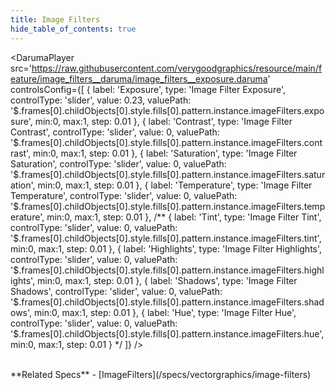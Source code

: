 ```yaml
---
title: Image Filters
hide_table_of_contents: true
---
```


<DarumaPlayer
  src='https://raw.githubusercontent.com/verygoodgraphics/resource/main/feature/image_filters__daruma/image_filters__exposure.daruma'
  controlsConfig={[
    {
      label:  'Exposure',
      type: 'Image Filter Exposure',
      controlType: 'slider',
      value: 0.23,
      valuePath: '$.frames[0].childObjects[0].style.fills[0].pattern.instance.imageFilters.exposure',
      min:0,
      max:1,
      step: 0.01
    },
    {
      label:  'Contrast',
      type: 'Image Filter Contrast',
      controlType: 'slider',
      value: 0,
      valuePath: '$.frames[0].childObjects[0].style.fills[0].pattern.instance.imageFilters.contrast',
      min:0,
      max:1,
      step: 0.01
    },
    {
      label:  'Saturation',
      type: 'Image Filter Saturation',
      controlType: 'slider',
      value: 0,
      valuePath: '$.frames[0].childObjects[0].style.fills[0].pattern.instance.imageFilters.saturation',
      min:0,
      max:1,
      step: 0.01
    },
    {
      label:  'Temperature',
      type: 'Image Filter Temperature',
      controlType: 'slider',
      value: 0,
      valuePath: '$.frames[0].childObjects[0].style.fills[0].pattern.instance.imageFilters.temperature',
      min:0,
      max:1,
      step: 0.01
    },
    /**
    {
      label:  'Tint',
      type: 'Image Filter Tint',
      controlType: 'slider',
      value: 0,
      valuePath: '$.frames[0].childObjects[0].style.fills[0].pattern.instance.imageFilters.tint',
      min:0,
      max:1,
      step: 0.01
    },
    {
      label:  'Highlights',
      type: 'Image Filter Highlights',
      controlType: 'slider',
      value: 0,
      valuePath: '$.frames[0].childObjects[0].style.fills[0].pattern.instance.imageFilters.highlights',
      min:0,
      max:1,
      step: 0.01
    },
    {
      label:  'Shadows',
      type: 'Image Filter Shadows',
      controlType: 'slider',
      value: 0,
      valuePath: '$.frames[0].childObjects[0].style.fills[0].pattern.instance.imageFilters.shadows',
      min:0,
      max:1,
      step: 0.01
    },
    {
      label:  'Hue',
      type: 'Image Filter Hue',
      controlType: 'slider',
      value: 0,
      valuePath: '$.frames[0].childObjects[0].style.fills[0].pattern.instance.imageFilters.hue',
      min:0,
      max:1,
      step: 0.01
    }
    */
  ]}
/>

<br />
**Related Specs**
- [ImageFilters](/specs/vectorgraphics/image-filters)
